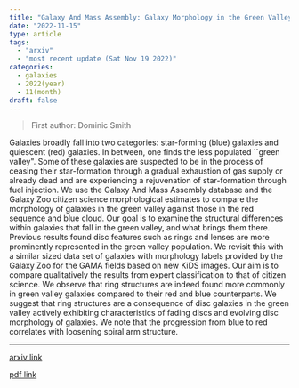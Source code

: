 ```yaml
---
title: "Galaxy And Mass Assembly: Galaxy Morphology in the Green Valley, Prominent rings and looser Spiral Arms"
date: "2022-11-15"
type: article
tags:
  - "arxiv"
  - "most recent update (Sat Nov 19 2022)"
categories:
  - galaxies
  - 2022(year)
  - 11(month)
draft: false
---
```


> First author: Dominic Smith

 Galaxies broadly fall into two categories: star-forming (blue) galaxies and
quiescent (red) galaxies. In between, one finds the less populated ``green
valley". Some of these galaxies are suspected to be in the process of ceasing
their star-formation through a gradual exhaustion of gas supply or already dead
and are experiencing a rejuvenation of star-formation through fuel injection.
We use the Galaxy And Mass Assembly database and the Galaxy Zoo citizen science
morphological estimates to compare the morphology of galaxies in the green
valley against those in the red sequence and blue cloud.
  Our goal is to examine the structural differences within galaxies that fall
in the green valley, and what brings them there. Previous results found disc
features such as rings and lenses are more prominently represented in the green
valley population. We revisit this with a similar sized data set of galaxies
with morphology labels provided by the Galaxy Zoo for the GAMA fields based on
new KiDS images. Our aim is to compare qualitatively the results from expert
classification to that of citizen science.
  We observe that ring structures are indeed found more commonly in green
valley galaxies compared to their red and blue counterparts. We suggest that
ring structures are a consequence of disc galaxies in the green valley actively
exhibiting characteristics of fading discs and evolving disc morphology of
galaxies. We note that the progression from blue to red correlates with
loosening spiral arm structure.

---
[arxiv link](http://arxiv.org/abs/2211.08355v1)

[pdf link](http://arxiv.org/pdf/2211.08355v1)